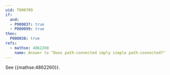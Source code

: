 ```yaml
---
uid: T000709
if:
  and:
  - P000037: true
  - P000099: true
then:
  P000038: true
refs:
  - mathse: 4862260
    name: Answer to "Does path-connected imply simple path-connected?"
---
```


See {{mathse:4862260}}.
